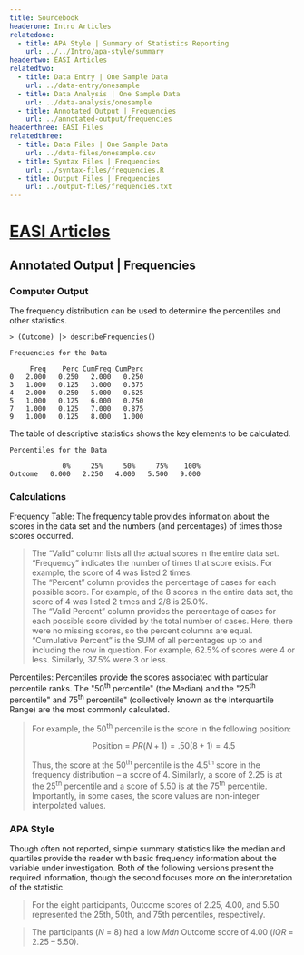 ```yaml
---
title: Sourcebook
headerone: Intro Articles
relatedone:
  - title: APA Style | Summary of Statistics Reporting
    url: ../../Intro/apa-style/summary
headertwo: EASI Articles
relatedtwo:
  - title: Data Entry | One Sample Data
    url: ../data-entry/onesample
  - title: Data Analysis | One Sample Data
    url: ../data-analysis/onesample    
  - title: Annotated Output | Frequencies
    url: ../annotated-output/frequencies
headerthree: EASI Files
relatedthree:
  - title: Data Files | One Sample Data
    url: ../data-files/onesample.csv
  - title: Syntax Files | Frequencies
    url: ../syntax-files/frequencies.R
  - title: Output Files | Frequencies
    url: ../output-files/frequencies.txt
---
```


# [EASI Articles](../index.md)

## Annotated Output | Frequencies

### Computer Output

The frequency distribution can be used to determine the percentiles and other statistics.

```{r}
> (Outcome) |> describeFrequencies()

Frequencies for the Data

     Freq    Perc CumFreq CumPerc
0   2.000   0.250   2.000   0.250
3   1.000   0.125   3.000   0.375
4   2.000   0.250   5.000   0.625
5   1.000   0.125   6.000   0.750
7   1.000   0.125   7.000   0.875
9   1.000   0.125   8.000   1.000
```

The table of descriptive statistics shows the key elements to be calculated.

```{r}
Percentiles for the Data

             0%     25%     50%     75%    100%
Outcome   0.000   2.250   4.000   5.500   9.000
```

### Calculations

Frequency Table: The frequency table provides information about the scores in the data set and the numbers (and percentages) of times those scores occurred.

> The “Valid” column lists all the actual scores in the entire data set. “Frequency” indicates the number of times that score exists. For example, the score of 4 was listed 2 times.  
> The “Percent” column provides the percentage of cases for each possible score. For example, of the 8 scores in the entire data set, the score of 4 was listed 2 times and 2/8 is 25.0%.  
> The “Valid Percent” column provides the percentage of cases for each possible score divided by the total number of cases. Here, there were no missing scores, so the percent columns are equal.  
> “Cumulative Percent” is the SUM of all percentages up to and including the row in question. For example, 62.5% of scores were 4 or less. Similarly, 37.5% were 3 or less.

Percentiles: Percentiles provide the scores associated with particular percentile ranks. The "50<sup>th</sup> percentile" (the Median) and the "25<sup>th</sup> percentile" and 75<sup>th</sup> percentile" (collectively known as the Interquartile Range) are the most commonly calculated.

> For example, the 50<sup>th</sup> percentile is the score in the following position:
>
> $$ \text{Position} = PR ( N + 1 ) = .50 ( 8 + 1 ) = 4.5 $$
>
> Thus, the score at the 50<sup>th</sup> percentile is the 4.5<sup>th</sup> score in the frequency distribution – a score of 4.
> Similarly, a score of 2.25 is at the 25<sup>th</sup> percentile and a score of 5.50 is at the 75<sup>th</sup> percentile. Importantly, in some cases, the score values are non-integer interpolated values.

### APA Style

Though often not reported, simple summary statistics like the median and quartiles provide the reader with basic frequency information about the variable under investigation. Both of the following versions present the required information, though the second focuses more on the interpretation of the statistic.

> For the eight participants, Outcome scores of 2.25, 4.00, and 5.50 represented the 25th, 50th, and 75th percentiles, respectively.

> The participants (*N* = 8) had a low *Mdn* Outcome score of 4.00 (*IQR* = 2.25 – 5.50).

